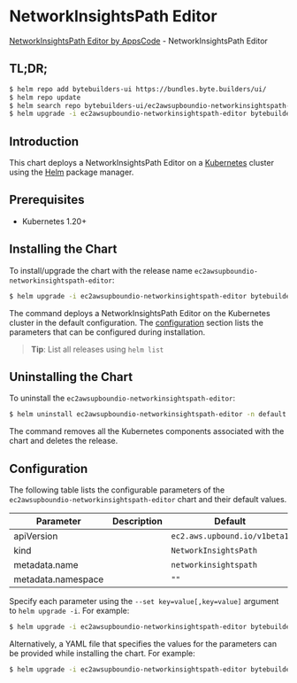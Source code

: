 # NetworkInsightsPath Editor

[NetworkInsightsPath Editor by AppsCode](https://byte.builders) - NetworkInsightsPath Editor

## TL;DR;

```bash
$ helm repo add bytebuilders-ui https://bundles.byte.builders/ui/
$ helm repo update
$ helm search repo bytebuilders-ui/ec2awsupboundio-networkinsightspath-editor --version=v0.4.18
$ helm upgrade -i ec2awsupboundio-networkinsightspath-editor bytebuilders-ui/ec2awsupboundio-networkinsightspath-editor -n default --create-namespace --version=v0.4.18
```

## Introduction

This chart deploys a NetworkInsightsPath Editor on a [Kubernetes](http://kubernetes.io) cluster using the [Helm](https://helm.sh) package manager.

## Prerequisites

- Kubernetes 1.20+

## Installing the Chart

To install/upgrade the chart with the release name `ec2awsupboundio-networkinsightspath-editor`:

```bash
$ helm upgrade -i ec2awsupboundio-networkinsightspath-editor bytebuilders-ui/ec2awsupboundio-networkinsightspath-editor -n default --create-namespace --version=v0.4.18
```

The command deploys a NetworkInsightsPath Editor on the Kubernetes cluster in the default configuration. The [configuration](#configuration) section lists the parameters that can be configured during installation.

> **Tip**: List all releases using `helm list`

## Uninstalling the Chart

To uninstall the `ec2awsupboundio-networkinsightspath-editor`:

```bash
$ helm uninstall ec2awsupboundio-networkinsightspath-editor -n default
```

The command removes all the Kubernetes components associated with the chart and deletes the release.

## Configuration

The following table lists the configurable parameters of the `ec2awsupboundio-networkinsightspath-editor` chart and their default values.

|     Parameter      | Description |                 Default                 |
|--------------------|-------------|-----------------------------------------|
| apiVersion         |             | <code>ec2.aws.upbound.io/v1beta1</code> |
| kind               |             | <code>NetworkInsightsPath</code>        |
| metadata.name      |             | <code>networkinsightspath</code>        |
| metadata.namespace |             | <code>""</code>                         |


Specify each parameter using the `--set key=value[,key=value]` argument to `helm upgrade -i`. For example:

```bash
$ helm upgrade -i ec2awsupboundio-networkinsightspath-editor bytebuilders-ui/ec2awsupboundio-networkinsightspath-editor -n default --create-namespace --version=v0.4.18 --set apiVersion=ec2.aws.upbound.io/v1beta1
```

Alternatively, a YAML file that specifies the values for the parameters can be provided while
installing the chart. For example:

```bash
$ helm upgrade -i ec2awsupboundio-networkinsightspath-editor bytebuilders-ui/ec2awsupboundio-networkinsightspath-editor -n default --create-namespace --version=v0.4.18 --values values.yaml
```
